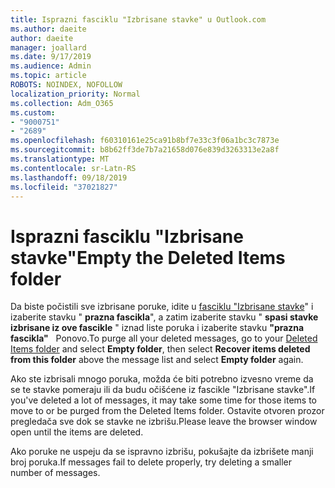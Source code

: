 ```yaml
---
title: Isprazni fasciklu "Izbrisane stavke" u Outlook.com
ms.author: daeite
author: daeite
manager: joallard
ms.date: 9/17/2019
ms.audience: Admin
ms.topic: article
ROBOTS: NOINDEX, NOFOLLOW
localization_priority: Normal
ms.collection: Adm_O365
ms.custom:
- "9000751"
- "2689"
ms.openlocfilehash: f60310161e25ca91b8bf7e33c3f06a1bc3c7873e
ms.sourcegitcommit: b8b62ff3de7b7a21658d076e839d3263313e2a8f
ms.translationtype: MT
ms.contentlocale: sr-Latn-RS
ms.lasthandoff: 09/18/2019
ms.locfileid: "37021827"
---
```

# <a name="empty-the-deleted-items-folder"></a><span data-ttu-id="908ae-102">Isprazni fasciklu "Izbrisane stavke"</span><span class="sxs-lookup"><span data-stu-id="908ae-102">Empty the Deleted Items folder</span></span>

<span data-ttu-id="908ae-103">Da biste počistili sve izbrisane poruke, idite u [fasciklu "Izbrisane stavke](https://outlook.live.com/mail/deleteditems)" i izaberite stavku " **prazna fascikla**", a zatim izaberite stavku " **spasi stavke izbrisane iz ove fascikle** " iznad liste poruka i izaberite stavku **"prazna fascikla"**   Ponovo.</span><span class="sxs-lookup"><span data-stu-id="908ae-103">To purge all your deleted messages, go to your [Deleted Items folder](https://outlook.live.com/mail/deleteditems) and select **Empty folder**, then select **Recover items deleted from this folder** above the message list and select **Empty folder** again.</span></span>

<span data-ttu-id="908ae-104">Ako ste izbrisali mnogo poruka, možda će biti potrebno izvesno vreme da se te stavke pomeraju ili da budu očišćene iz fascikle "Izbrisane stavke".</span><span class="sxs-lookup"><span data-stu-id="908ae-104">If you've deleted a lot of messages, it may take some time for those items to move to or be purged from the Deleted Items folder.</span></span> <span data-ttu-id="908ae-105">Ostavite otvoren prozor pregledača sve dok se stavke ne izbrišu.</span><span class="sxs-lookup"><span data-stu-id="908ae-105">Please leave the browser window open until the items are deleted.</span></span>

<span data-ttu-id="908ae-106">Ako poruke ne uspeju da se ispravno izbrišu, pokušajte da izbrišete manji broj poruka.</span><span class="sxs-lookup"><span data-stu-id="908ae-106">If messages fail to delete properly, try deleting a smaller number of messages.</span></span>